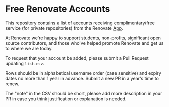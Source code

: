 # Free Renovate Accounts

This repository contains a list of accounts receiving complimentary/free service (for private repositories) from the Renovate [App](https://github.com/marketplace/renovate).

At Renovate we're happy to support students, non-profits, significant open source contributors, and those who've helped promote Renovate and get us to where we are today.

To request that your account be added, please submit a Pull Request updating `list.csv`.

Rows should be in alphabetical username order (case sensitive) and expiry dates no more than 1 year in advance. Submit a new PR in a year's time to renew.

The "note" in the CSV should be short, please add more description in your PR in case you think justification or explanation is needed.
